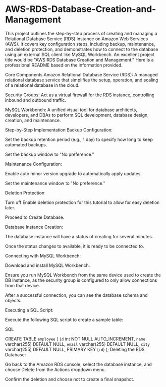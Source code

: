 # AWS-RDS-Database-Creation-and-Management
This project outlines the step-by-step process of creating and managing a Relational Database Service (RDS) instance on Amazon Web Services (AWS). It covers key configuration steps, including backup, maintenance, and deletion protection, and demonstrates how to connect to the database using an external SQL client like MySQL Workbench.
An excellent project title would be "AWS RDS Database Creation and Management." Here is a professional README based on the information provided.

Core Components
Amazon Relational Database Service (RDS): A managed relational database service that simplifies the setup, operation, and scaling of a relational database in the cloud.

Security Groups: Act as a virtual firewall for the RDS instance, controlling inbound and outbound traffic.

MySQL Workbench: A unified visual tool for database architects, developers, and DBAs to perform SQL development, database design, creation, and maintenance.

Step-by-Step Implementation
Backup Configuration:

Set the backup retention period (e.g., 1 day) to specify how long to keep automated backups.

Set the backup window to "No preference."

Maintenance Configuration:

Enable auto minor version upgrade to automatically apply updates.

Set the maintenance window to "No preference."

Deletion Protection:

Turn off Enable deletion protection for this tutorial to allow for easy deletion later.

Proceed to Create Database.

Database Instance Creation:

The database instance will have a status of creating for several minutes.

Once the status changes to available, it is ready to be connected to.

Connecting with MySQL Workbench:

Download and install MySQL Workbench.

Ensure you run MySQL Workbench from the same device used to create the DB instance, as the security group is configured to only allow connections from that device.

After a successful connection, you can see the database schema and objects.

Executing a SQL Script:

Execute the following SQL script to create a sample table:

SQL

CREATE TABLE `employee` ( 
`id` int NOT NULL AUTO_INCREMENT, 
`name` varchar(255) DEFAULT NULL,
`email` varchar(255) DEFAULT NULL,
`city` varchar(255) DEFAULT NULL, 
PRIMARY KEY (`id`)
);
Deleting the RDS Database:

Go back to the Amazon RDS console, select the database instance, and choose Delete from the Actions dropdown menu.

Confirm the deletion and choose not to create a final snapshot.








